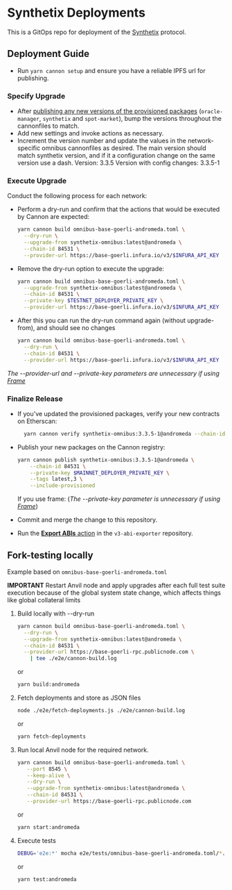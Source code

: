 # Synthetix Deployments

This is a GitOps repo for deployment of the [Synthetix](https://www.github.com/synthetixio/synthetix-v3) protocol.

## Deployment Guide

- Run `yarn cannon setup` and ensure you have a reliable IPFS url for publishing.

### Specify Upgrade

- After [publishing any new versions of the provisioned packages](https://github.com/synthetixio/synthetix-v3#deployment-guide) (`oracle-manager`, `synthetix` and `spot-market`), bump the versions throughout the cannonfiles to match.
- Add new settings and invoke actions as necessary.
- Increment the version number and update the values in the network-specific omnibus cannonfiles as desired. The main version should match synthetix version, and if it a configuration change on the same version use a dash.
  Version: 3.3.5
  Version with config changes: 3.3.5-1

### Execute Upgrade

Conduct the following process for each network:

- Perform a dry-run and confirm that the actions that would be executed by Cannon are expected:

  ```sh
  yarn cannon build omnibus-base-goerli-andromeda.toml \
    --dry-run \
    --upgrade-from synthetix-omnibus:latest@andromeda \
    --chain-id 84531 \
    --provider-url https://base-goerli.infura.io/v3/$INFURA_API_KEY
  ```

- Remove the dry-run option to execute the upgrade:

  ```sh
  yarn cannon build omnibus-base-goerli-andromeda.toml \
    --upgrade-from synthetix-omnibus:latest@andromeda \
    --chain-id 84531 \
    --private-key $TESTNET_DEPLOYER_PRIVATE_KEY \
    --provider-url https://base-goerli.infura.io/v3/$INFURA_API_KEY
  ```

- After this you can run the dry-run command again (without upgrade-from), and should see no changes

  ```sh
  yarn cannon build omnibus-base-goerli-andromeda.toml \
    --dry-run \
    --chain-id 84531 \
    --provider-url https://base-goerli.infura.io/v3/$INFURA_API_KEY
  ```

_The --provider-url and --private-key parameters are unnecessary if using [Frame](https://frame.sh/)_

### Finalize Release

- If you've updated the provisioned packages, verify your new contracts on Etherscan:

  ```sh
    yarn cannon verify synthetix-omnibus:3.3.5-1@andromeda --chain-id 84531 --api-key $ETHERSCAN_API_KEY
  ```

- Publish your new packages on the Cannon registry:

  ```sh
  yarn cannon publish synthetix-omnibus:3.3.5-1@andromeda \
      --chain-id 84531 \
      --private-key $MAINNET_DEPLOYER_PRIVATE_KEY \
      --tags latest,3 \
      --include-provisioned
  ```

  If you use frame:
  (_The --private-key parameter is unnecessary if using [Frame](https://frame.sh/)_)

- Commit and merge the change to this repository.
- Run the [**Export ABIs** action](https://github.com/Synthetixio/v3-abi-exporter/actions/workflows/main.yml) in the `v3-abi-exporter` repository.

## Fork-testing locally

Example based on `omnibus-base-goerli-andromeda.toml`

**IMPORTANT** Restart Anvil node and apply upgrades after each full test suite execution because of the global system state change, which affects things like global collateral limits

1. Build locally with --dry-run

   ```sh
   yarn cannon build omnibus-base-goerli-andromeda.toml \
     --dry-run \
     --upgrade-from synthetix-omnibus:latest@andromeda \
     --chain-id 84531 \
     --provider-url https://base-goerli-rpc.publicnode.com \
       | tee ./e2e/cannon-build.log
   ```

   or

   ```sh
   yarn build:andromeda
   ```

2. Fetch deployments and store as JSON files

   ```sh
   node ./e2e/fetch-deployments.js ./e2e/cannon-build.log
   ```

   or

   ```sh
   yarn fetch-deployments
   ```

3. Run local Anvil node for the required network.

   ```sh
   yarn cannon build omnibus-base-goerli-andromeda.toml \
      --port 8545 \
      --keep-alive \
      --dry-run \
      --upgrade-from synthetix-omnibus:latest@andromeda \
      --chain-id 84531 \
      --provider-url https://base-goerli-rpc.publicnode.com
   ```

   or

   ```sh
   yarn start:andromeda
   ```

4. Execute tests
   ```sh
   DEBUG='e2e:*' mocha e2e/tests/omnibus-base-goerli-andromeda.toml/*.e2e.js
   ```
   or
   ```sh
   yarn test:andromeda
   ```

